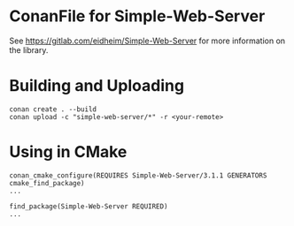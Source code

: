 # ConanFile for Simple-Web-Server
See https://gitlab.com/eidheim/Simple-Web-Server for more information on the library.

# Building and Uploading

```
conan create . --build
conan upload -c "simple-web-server/*" -r <your-remote>
```

# Using in CMake
```
conan_cmake_configure(REQUIRES Simple-Web-Server/3.1.1 GENERATORS cmake_find_package)
...

find_package(Simple-Web-Server REQUIRED)
...
```
